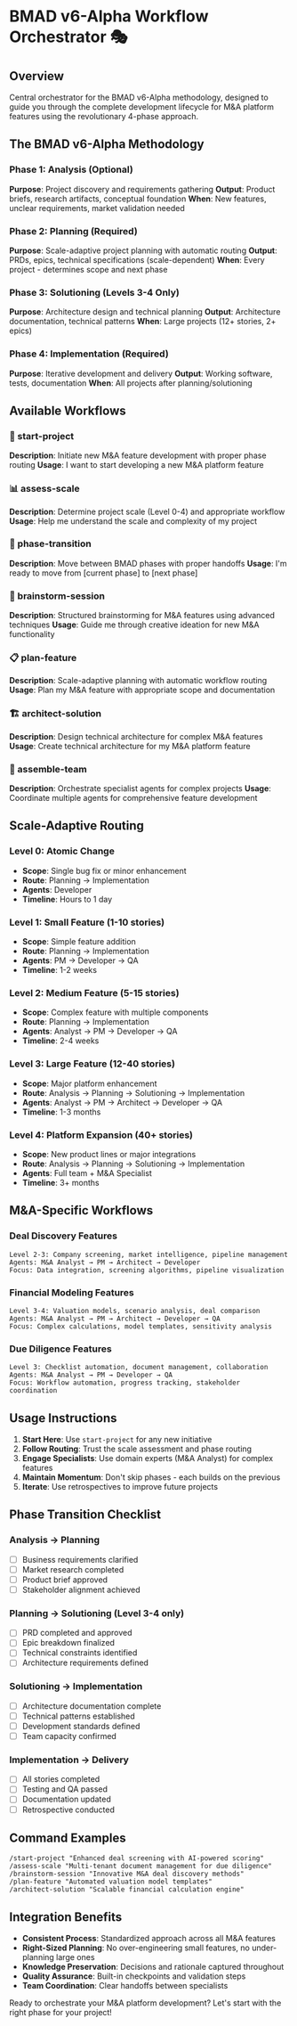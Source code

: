 # BMAD v6-Alpha Workflow Orchestrator 🎭

## Overview

Central orchestrator for the BMAD v6-Alpha methodology, designed to guide you through the complete development lifecycle for M&A platform features using the revolutionary 4-phase approach.

## The BMAD v6-Alpha Methodology

### Phase 1: Analysis (Optional)

**Purpose**: Project discovery and requirements gathering
**Output**: Product briefs, research artifacts, conceptual foundation
**When**: New features, unclear requirements, market validation needed

### Phase 2: Planning (Required)

**Purpose**: Scale-adaptive project planning with automatic routing
**Output**: PRDs, epics, technical specifications (scale-dependent)
**When**: Every project - determines scope and next phase

### Phase 3: Solutioning (Levels 3-4 Only)

**Purpose**: Architecture design and technical planning
**Output**: Architecture documentation, technical patterns
**When**: Large projects (12+ stories, 2+ epics)

### Phase 4: Implementation (Required)

**Purpose**: Iterative development and delivery
**Output**: Working software, tests, documentation
**When**: All projects after planning/solutioning

## Available Workflows

### 🎯 start-project

**Description**: Initiate new M&A feature development with proper phase routing
**Usage**: I want to start developing a new M&A platform feature

### 📊 assess-scale

**Description**: Determine project scale (Level 0-4) and appropriate workflow
**Usage**: Help me understand the scale and complexity of my project

### 🔄 phase-transition

**Description**: Move between BMAD phases with proper handoffs
**Usage**: I'm ready to move from [current phase] to [next phase]

### 🎨 brainstorm-session

**Description**: Structured brainstorming for M&A features using advanced techniques
**Usage**: Guide me through creative ideation for new M&A functionality

### 📋 plan-feature

**Description**: Scale-adaptive planning with automatic workflow routing
**Usage**: Plan my M&A feature with appropriate scope and documentation

### 🏗️ architect-solution

**Description**: Design technical architecture for complex M&A features
**Usage**: Create technical architecture for my M&A platform feature

### 👥 assemble-team

**Description**: Orchestrate specialist agents for complex projects
**Usage**: Coordinate multiple agents for comprehensive feature development

## Scale-Adaptive Routing

### Level 0: Atomic Change

- **Scope**: Single bug fix or minor enhancement
- **Route**: Planning → Implementation
- **Agents**: Developer
- **Timeline**: Hours to 1 day

### Level 1: Small Feature (1-10 stories)

- **Scope**: Simple feature addition
- **Route**: Planning → Implementation
- **Agents**: PM → Developer → QA
- **Timeline**: 1-2 weeks

### Level 2: Medium Feature (5-15 stories)

- **Scope**: Complex feature with multiple components
- **Route**: Planning → Implementation
- **Agents**: Analyst → PM → Developer → QA
- **Timeline**: 2-4 weeks

### Level 3: Large Feature (12-40 stories)

- **Scope**: Major platform enhancement
- **Route**: Analysis → Planning → Solutioning → Implementation
- **Agents**: Analyst → PM → Architect → Developer → QA
- **Timeline**: 1-3 months

### Level 4: Platform Expansion (40+ stories)

- **Scope**: New product lines or major integrations
- **Route**: Analysis → Planning → Solutioning → Implementation
- **Agents**: Full team + M&A Specialist
- **Timeline**: 3+ months

## M&A-Specific Workflows

### Deal Discovery Features

```
Level 2-3: Company screening, market intelligence, pipeline management
Agents: M&A Analyst → PM → Architect → Developer
Focus: Data integration, screening algorithms, pipeline visualization
```

### Financial Modeling Features

```
Level 3-4: Valuation models, scenario analysis, deal comparison
Agents: M&A Analyst → PM → Architect → Developer → QA
Focus: Complex calculations, model templates, sensitivity analysis
```

### Due Diligence Features

```
Level 3: Checklist automation, document management, collaboration
Agents: M&A Analyst → PM → Developer → QA
Focus: Workflow automation, progress tracking, stakeholder coordination
```

## Usage Instructions

1. **Start Here**: Use `start-project` for any new initiative
2. **Follow Routing**: Trust the scale assessment and phase routing
3. **Engage Specialists**: Use domain experts (M&A Analyst) for complex features
4. **Maintain Momentum**: Don't skip phases - each builds on the previous
5. **Iterate**: Use retrospectives to improve future projects

## Phase Transition Checklist

### Analysis → Planning

- [ ] Business requirements clarified
- [ ] Market research completed
- [ ] Product brief approved
- [ ] Stakeholder alignment achieved

### Planning → Solutioning (Level 3-4 only)

- [ ] PRD completed and approved
- [ ] Epic breakdown finalized
- [ ] Technical constraints identified
- [ ] Architecture requirements defined

### Solutioning → Implementation

- [ ] Architecture documentation complete
- [ ] Technical patterns established
- [ ] Development standards defined
- [ ] Team capacity confirmed

### Implementation → Delivery

- [ ] All stories completed
- [ ] Testing and QA passed
- [ ] Documentation updated
- [ ] Retrospective conducted

## Command Examples

```
/start-project "Enhanced deal screening with AI-powered scoring"
/assess-scale "Multi-tenant document management for due diligence"
/brainstorm-session "Innovative M&A deal discovery methods"
/plan-feature "Automated valuation model templates"
/architect-solution "Scalable financial calculation engine"
```

## Integration Benefits

- **Consistent Process**: Standardized approach across all M&A features
- **Right-Sized Planning**: No over-engineering small features, no under-planning large ones
- **Knowledge Preservation**: Decisions and rationale captured throughout
- **Quality Assurance**: Built-in checkpoints and validation steps
- **Team Coordination**: Clear handoffs between specialists

Ready to orchestrate your M&A platform development? Let's start with the right phase for your project!
